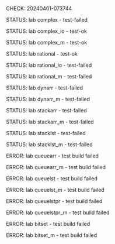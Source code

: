 CHECK: 20240401-073744
STATUS: lab complex - test-failed
STATUS: lab complex_io - test-ok
STATUS: lab complex_m - test-ok
STATUS: lab rational - test-ok
STATUS: lab rational_io - test-failed
STATUS: lab rational_m - test-failed
STATUS: lab dynarr - test-failed
STATUS: lab dynarr_m - test-failed
STATUS: lab stackarr - test-failed
STATUS: lab stackarr_m - test-failed
STATUS: lab stacklst - test-failed
STATUS: lab stacklst_m - test-failed
ERROR: lab queuearr - test build failed
ERROR: lab queuearr_m - test build failed
ERROR: lab queuelst - test build failed
ERROR: lab queuelst_m - test build failed
ERROR: lab queuelstpr - test build failed
ERROR: lab queuelstpr_m - test build failed
ERROR: lab bitset - test build failed
ERROR: lab bitset_m - test build failed
